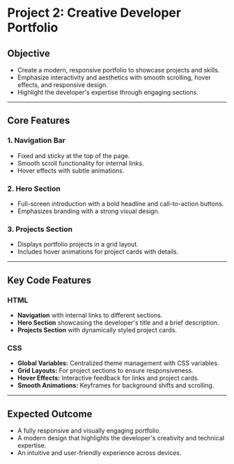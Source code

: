 # **Project 2: Creative Developer Portfolio**

## **Objective**

- Create a modern, responsive portfolio to showcase projects and skills.
- Emphasize interactivity and aesthetics with smooth scrolling, hover effects, and responsive design.
- Highlight the developer's expertise through engaging sections.

---

## **Core Features**

### **1. Navigation Bar**

- Fixed and sticky at the top of the page.
- Smooth scroll functionality for internal links.
- Hover effects with subtle animations.

### **2. Hero Section**

- Full-screen introduction with a bold headline and call-to-action buttons.
- Emphasizes branding with a strong visual design.

### **3. Projects Section**

- Displays portfolio projects in a grid layout.
- Includes hover animations for project cards with details.

---

## **Key Code Features**

### **HTML**

- **Navigation** with internal links to different sections.
- **Hero Section** showcasing the developer's title and a brief description.
- **Projects Section** with dynamically styled project cards.

### **CSS**

- **Global Variables:** Centralized theme management with CSS variables.
- **Grid Layouts:** For project sections to ensure responsiveness.
- **Hover Effects:** Interactive feedback for links and project cards.
- **Smooth Animations:** Keyframes for background shifts and scrolling.

---

## **Expected Outcome**

- A fully responsive and visually engaging portfolio.
- A modern design that highlights the developer's creativity and technical expertise.
- An intuitive and user-friendly experience across devices.